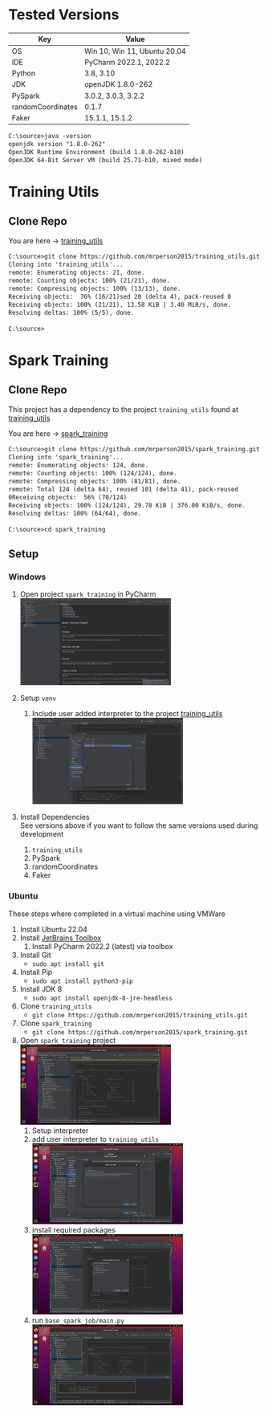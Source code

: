 # Tested Versions

| Key               | Value                        |
|-------------------|------------------------------|
| OS                | Win 10, Win 11, Ubuntu 20.04 |
| IDE               | PyCharm 2022.1, 2022.2       |
| Python            | 3.8, 3.10                    |
| JDK               | openJDK 1.8.0-262            |
| PySpark           | 3.0.2, 3.0.3, 3.2.2          |
| randomCoordinates | 0.1.7                        |
| Faker             | 15.1.1, 15.1.2               |

```shell
C:\source>java -version
openjdk version "1.8.0-262"
OpenJDK Runtime Environment (build 1.8.0-262-b10)
OpenJDK 64-Bit Server VM (build 25.71-b10, mixed mode)
```

# Training Utils

## Clone Repo

You are here -> [training_utils](https://github.com/mrperson2015/training_utils)

```shell
C:\source>git clone https://github.com/mrperson2015/training_utils.git
Cloning into 'training_utils'...
remote: Enumerating objects: 21, done.
remote: Counting objects: 100% (21/21), done.
remote: Compressing objects: 100% (13/13), done.
Receiving objects:  76% (16/21)sed 20 (delta 4), pack-reused 0
Receiving objects: 100% (21/21), 13.58 KiB | 3.40 MiB/s, done.
Resolving deltas: 100% (5/5), done.

C:\source>
```

# Spark Training

## Clone Repo

This project has a dependency to the project `training_utils` found
at [training_utils](https://github.com/mrperson2015/training_utils)

You are here -> [spark_training](https://github.com/mrperson2015/spark_training.git)

```shell
C:\source>git clone https://github.com/mrperson2015/spark_training.git
Cloning into 'spark_training'...
remote: Enumerating objects: 124, done.
remote: Counting objects: 100% (124/124), done.
remote: Compressing objects: 100% (81/81), done.
remote: Total 124 (delta 64), reused 101 (delta 41), pack-reused 0Receiving objects:  56% (70/124)
Receiving objects: 100% (124/124), 29.78 KiB | 376.00 KiB/s, done.
Resolving deltas: 100% (64/64), done.

C:\source>cd spark_training
```

## Setup

### Windows

1. Open project `spark_training` in PyCharm<br>
   [<img src="./assets/setup/win/open_job.png" width="300" />](./assets/setup/win/open_job.png)
2. Setup `venv`
    1. Include user added interpreter to the
       project [training_utils](https://github.com/mrperson2015/training_utils)<br>
       [<img src="./assets/setup/win/setup_venv.png" width="300" />](./assets/setup/win/setup_venv.png)
3. Install Dependencies<br>
   See versions above if you want to follow the same versions used during development

    1. `training_utils`
    2. PySpark
    3. randomCoordinates
    4. Faker

### Ubuntu
These steps where completed in a virtual machine using VMWare

1. Install Ubuntu 22.04
2. Install [JetBrains Toolbox](https://www.jetbrains.com/toolbox-app/)
    1. Install PyCharm 2022.2 (latest) via toolbox
3. Install Git
    - `sudo apt install git`
4. Install Pip
    - `sudo apt install python3-pip`
5. Install JDK 8
    - `sudo apt install openjdk-8-jre-headless`
6. Clone `training_utils`
    - `git clone https://github.com/mrperson2015/training_utils.git`
7. Clone `spark_training`
    - `git clone https://github.com/mrperson2015/spark_training.git`
8. Open `spark_training` project<br>
   [<img src="./assets/setup/ubuntu/base_spark_job_main.png" width="300" />](./assets/setup/ubuntu/base_spark_job_main.png)
    1. Setup interpreter
    2. add user interpreter to `training_utils`<br>
       [<img src="./assets/setup/ubuntu/setup_interpreter.png" width="300" />](./assets/setup/ubuntu/setup_interpreter.png)
    3. install required packages<br>
       [<img src="./assets/setup/ubuntu/package_requirements.png" width="300" />](./assets/setup/ubuntu/package_requirements.png)
    4. run `base_spark_job/main.py`<br>
       [<img src="./assets/setup/ubuntu/job_complete.png" width="300" />](./assets/setup/ubuntu/job_complete.png)